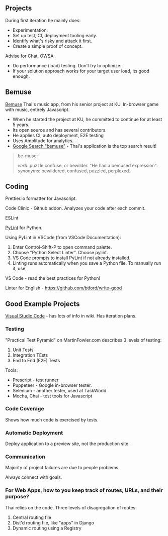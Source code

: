 ## Projects 

During first iteration he mainly does:

- Experimentation.
- Set up test, CI, deployment tooling early.
- Identify what's risky and attack it first.
- Create a simple proof of concept.

Advise for Chat, OWSA:

- Do performance (load) testing.  Don't try to optimize.
- If your solution approach works for your target user load, its good enough.

## Bemuse

[Bemuse](github.com/bemusic/bemuse) Thai's music app, from his senior project at KU.
In-browser game with music, entirely Javascript.

- When he started the project at KU, he committed to continue for at least 5 years.
- Its open source and has several contributors.
- He applies CI, auto deployment, E2E testing
- Uses Amplitude for analytics.
- [Google Search "bemuse"](https://www.google.co.th/search?q=bemuse) - Thai's application
is the top search result!

> be-muse:
>
> *verb*: puzzle confuse, or bewilder.  "He had a bemused expression".    
> *synonyms*: bewildered, confused, puzzled, perplexed.

## Coding

Prettier.io formatter for Javascript.

Code Clinic - Github addon.  Analyzes your code after each commit.

ESLint

[PyLint](https://www.pylint.org/) for Python.

Using PyLint in VSCode (from VSCode Documentation):

  1. Enter Control-Shift-P to open command palette.
  2. Choose "Python Select Linter".  Choose pylint.
  3. VS Code prompts to install PyLint if not already installed.
  4. Linting runs automatically when you save a Python file.
     To manually run it, use

VS Code - read the best practices for Python!

Linter for English - https://github.com/btford/write-good

## Good Example Projects

[Visual Studio Code](https://github.com/Microsoft/vscode) - has lots of info in wiki.  Has iteration plans.

### Testing

"Practical Test Pyramid" on MartinFowler.com describes 3 levels of testing:

1. Unit Tests
2. Integration TEsts
3. End to End (E2E) Tests

Tools:

* Prescript - test runner
* Puppeteer - Google in-browser tester. 
* Selenium - another tester, used at TaskWorld.
* Mocha, Chai - test tools for Javascript

### Code Coverage

Shows how much code is exercised by tests.

### Automatic Deployment

Deploy application to a preview site, not the production site.

### Communication

Majority of project failures are due to people problems.

Always connect with goals.

### For Web Apps, how to you keep track of routes, URLs, and their purpose?

Thai relies on the code.  Three levels of disagregation of routes:

1. Central routing file
2. Dist'd routing file, like "apps" in Django
3. Dynamic routing using a Registry
